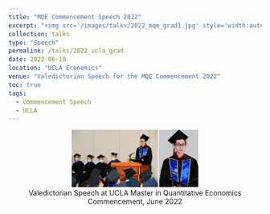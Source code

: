 ```yaml
---
title: "MQE Commencement Speech 2022"
excerpt: "<img src='/images/talks/2022_mqe_grad1.jpg' style='width:auto; height:auto;'>"
collection: talks
type: "Speech"
permalink: /talks/2022_ucla_grad
date: 2022-06-10
location: "UCLA Economics"
venue: "Valedictorian Speech for the MQE Commencement 2022"
toc: true
tags:
  - Commencement Speech
  - UCLA
---
```



<div style="text-align: center;">
    <img src="/images/talks/2022_ucla_grad.png" alt="MQE Graduation 2022" style="width: 50%;">
</div>
<div align="center">
    Valedictorian Speech at UCLA Master in Quantitative Economics Commencement, June 2022
</div>
